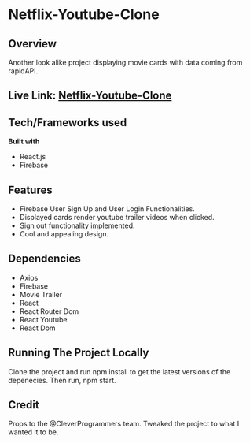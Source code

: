 # Netflix-Youtube-Clone

## Overview
Another look alike project displaying movie cards with data coming from rapidAPI.

## Live Link: [Netflix-Youtube-Clone](https://netflix-yt-clone.web.app/)


## Tech/Frameworks used
**Built with**
- React.js
- Firebase

## Features
- Firebase User Sign Up and  User Login Functionalities.
- Displayed cards render youtube trailer videos when clicked.
- Sign out functionality implemented.
- Cool and appealing design.

## Dependencies
- Axios
- Firebase
- Movie Trailer
- React
- React Router Dom
- React Youtube
- React Dom


## Running The Project Locally
 Clone the project and run npm install to get the latest versions of the depenecies.
 Then run, npm start.
 

## Credit
Props to the @CleverProgrammers team. Tweaked the project to what I wanted it to be.
